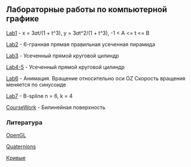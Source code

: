 ## Лабораторные работы по компьютерной графике


[Lab1](lab1) - x = 3*a*t/(1 + t^3), y = 3*a*t^2/(1 + t^3), -1 < A <= t <= B

[Lab2](lab2) - 6-гранная прямая правильная усеченная пирамида

[Lab3](lab3) - Усеченный прямой круговой цилиндр

[Lab4-5](lab4-5) - Усеченный прямой круговой цилиндр

[Lab6](lab6) - Анимация. Вращение относительно оси OZ Скорость вращения меняется по синусоиде

[Lab7](lab7) - B-spline n = 6, k = 4

[CourseWork](CourseWork) - Билинейная поверхность


### Литература

[OpenGL](https://habr.com/ru/post/310790 "Lessons from Habr")

[Quaternions](https://habr.com/post/426863 "Quaternions")

[Кривые](lab7/theory.ppt)
